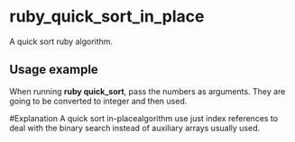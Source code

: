 # ruby_quick_sort_in_place
A quick sort ruby algorithm.

## Usage example
When running __ruby quick_sort__, pass the numbers as arguments. They are going to be converted to integer and then used.

#Explanation
A quick sort in-placealgorithm use just index references to deal with the binary search instead of auxiliary arrays usually used.
